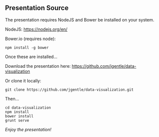 ##  Presentation Source

The presentation requires NodeJS and Bower be installed on your system.

NodeJS: https://nodejs.org/en/

Bower.io (requires node):
```
npm install -g bower
```

Once these are installed...

Download the presentation here: https://github.com/jgentle/data-visualization

Or clone it locally:

```
git clone https://github.com/jgentle/data-visualization.git
```

Then...

```
cd data-visualization
npm install
bower install
grunt serve
```

*Enjoy the presentation!*
